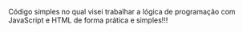 Código simples no qual visei trabalhar a lógica de programação com JavaScript e HTML de forma prática e simples!!!
